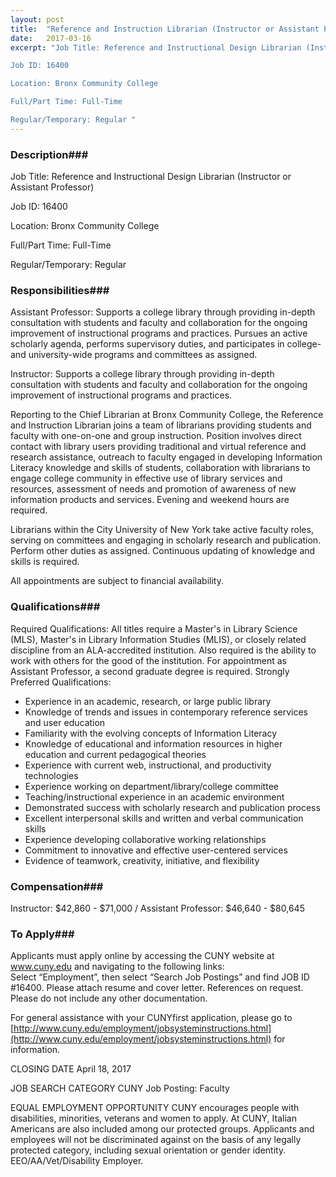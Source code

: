 ```yaml
---
layout: post
title:  "Reference and Instruction Librarian (Instructor or Assistant Professor) - Bronx Community College"
date:   2017-03-16
excerpt: "Job Title: Reference and Instructional Design Librarian (Instructor or Assistant Professor) 

Job ID: 16400 

Location: Bronx Community College

Full/Part Time: Full-Time 

Regular/Temporary: Regular "
---
```


### Description###

Job Title: Reference and Instructional Design Librarian (Instructor or Assistant Professor) 

Job ID: 16400 

Location: Bronx Community College

Full/Part Time: Full-Time 

Regular/Temporary: Regular 


### Responsibilities###

Assistant Professor:
Supports a college library through providing in-depth consultation with students and faculty and collaboration for the ongoing improvement of instructional programs and practices. Pursues an active scholarly agenda, performs supervisory duties, and participates in college-and university-wide programs and committees as assigned.

Instructor:
Supports a college library through providing in-depth consultation with students and faculty and collaboration for the ongoing improvement of instructional programs and practices.

Reporting to the Chief Librarian at Bronx Community College, the Reference and Instruction Librarian joins a team of librarians providing students and faculty with one-on-one and group instruction. Position involves direct contact with library users providing traditional and virtual reference and research assistance, outreach to faculty engaged in developing Information Literacy knowledge and skills of students, collaboration with librarians to engage college community in effective use of library services and resources, assessment of needs and promotion of awareness of new information products and services. Evening and weekend hours are required.

Librarians within the City University of New York take active faculty roles, serving on committees and engaging in scholarly research and publication. Perform other duties as assigned.  Continuous updating of knowledge and skills is required.

All appointments are subject to financial availability.


### Qualifications###

Required Qualifications:
All titles require a Master's in Library Science (MLS), Master's in Library Information Studies (MLIS), or closely related discipline from an ALA-accredited institution. Also required is the ability to work with others for the good of the institution. For appointment as Assistant Professor, a second graduate degree is required. 
Strongly Preferred Qualifications:
- Experience in an academic, research, or large public library
- Knowledge of trends and issues in contemporary reference services and user education
- Familiarity with the evolving concepts of Information Literacy
- Knowledge of educational and information resources in higher education and current pedagogical theories
- Experience with current web, instructional, and productivity technologies
- Experience working on department/library/college committee
- Teaching/instructional experience in an academic environment
- Demonstrated success with scholarly research and publication process
- Excellent interpersonal skills and written and verbal communication skills
- Experience developing collaborative working relationships
- Commitment to innovative and effective user-centered services
- Evidence of teamwork, creativity, initiative, and flexibility


### Compensation###

Instructor: $42,860 - $71,000 / Assistant Professor: $46,640 - $80,645






### To Apply###

Applicants must apply online by accessing the CUNY website at www.cuny.edu and navigating to the following links:  
Select “Employment”, then select “Search Job Postings” and find JOB ID #16400. Please attach resume and cover letter. 
References on request. Please do not include any other documentation.

For general assistance with your CUNYfirst application, please go to [http://www.cuny.edu/employment/jobsysteminstructions.html](http://www.cuny.edu/employment/jobsysteminstructions.html) for information.

CLOSING DATE 
April 18, 2017

JOB SEARCH CATEGORY 
CUNY Job Posting: Faculty

EQUAL EMPLOYMENT OPPORTUNITY 
CUNY encourages people with disabilities, minorities, veterans and women to apply. At CUNY, Italian Americans are also included among our protected groups. Applicants and employees will not be discriminated against on the basis of any legally protected category, including sexual orientation or gender identity. EEO/AA/Vet/Disability Employer.





